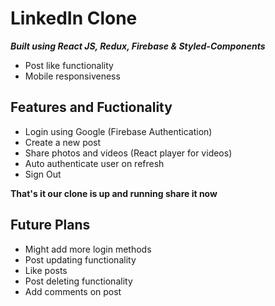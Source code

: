 # LinkedIn Clone

**_Built using React JS, Redux, Firebase & Styled-Components_**

- Post like functionality
- Mobile responsiveness

## Features and Fuctionality

- Login using Google (Firebase Authentication)
- Create a new post
- Share photos and videos (React player for videos)
- Auto authenticate user on refresh
- Sign Out

**That's it our clone is up and running share it now**

## Future Plans

- Might add more login methods
- Post updating functionality
- Like posts
- Post deleting functionality
- Add comments on post
